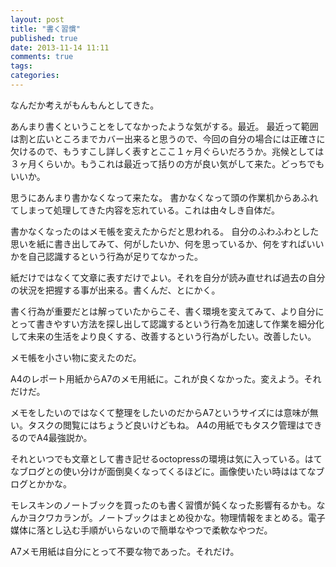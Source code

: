 ```yaml
---
layout: post
title: "書く習慣"
published: true
date: 2013-11-14 11:11
comments: true
tags: 
categories: 
---
```


なんだか考えがもんもんとしてきた。

あんまり書くということをしてなかったような気がする。最近。
最近って範囲は割と広いところまでカバー出来ると思うので、今回の自分の場合には正確さに欠けるので、もうすこし詳しく表すとここ１ヶ月ぐらいだろうか。兆候としては３ヶ月くらいか。もうこれは最近って括りの方が良い気がして来た。どっちでもいいか。

思うにあんまり書かなくなって来たな。
書かなくなって頭の作業机からあふれてしまって処理してきた内容を忘れている。これは由々しき自体だ。

書かなくなったのはメモ帳を変えたからだと思われる。
自分のふわふわとした思いを紙に書き出してみて、何がしたいか、何を思っているか、何をすればいいかを自己認識するという行為が足りてなかった。

紙だけではなくて文章に表すだけでよい。それを自分が読み直せれば過去の自分の状況を把握する事が出来る。書くんだ、とにかく。

書く行為が重要だとは解っていたからこそ、書く環境を変えてみて、より自分にとって書きやすい方法を探し出して認識するという行為を加速して作業を細分化して未来の生活をより良くする、改善するという行為がしたい。改善したい。

メモ帳を小さい物に変えたのだ。

A4のレポート用紙からA7のメモ用紙に。これが良くなかった。変えよう。それだけだ。

メモをしたいのではなくて整理をしたいのだからA7というサイズには意味が無い。タスクの閲覧にはちょうど良いけどもね。
A4の用紙でもタスク管理はできるのでA4最強説か。

それといつでも文章として書き記せるoctopressの環境は気に入っている。はてなブログとの使い分けが面倒臭くなってくるほどに。画像使いたい時ははてなブログとかかな。

モレスキンのノートブックを買ったのも書く習慣が鈍くなった影響有るかも。なんかヨクワカランが。ノートブックはまとめ役かな。物理情報をまとめる。電子媒体に落とし込む手順がいらないので簡単なやつで柔軟なやつだ。

A7メモ用紙は自分にとって不要な物であった。それだけ。
